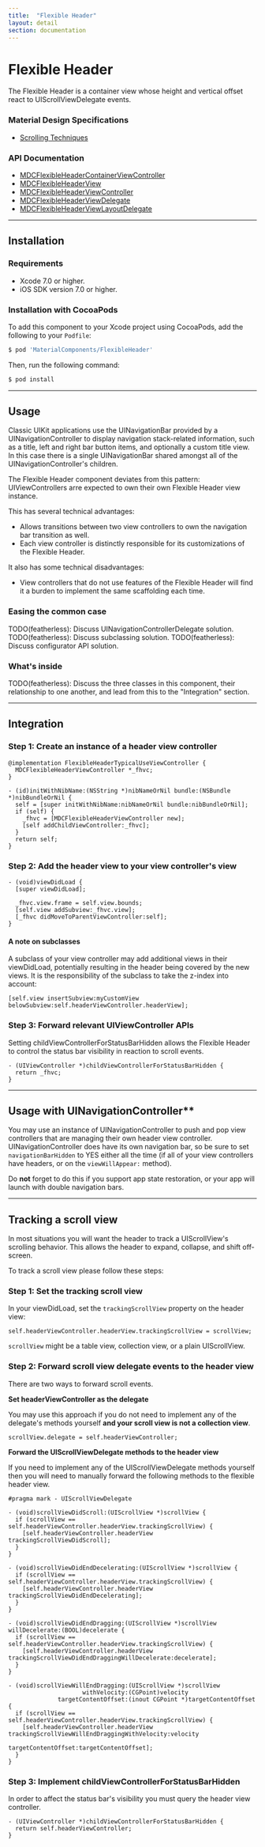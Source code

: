 ```yaml
---
title:  "Flexible Header"
layout: detail
section: documentation
---
```

# Flexible Header

The Flexible Header is a container view whose height and vertical offset react to
UIScrollViewDelegate events.
<!--{: .intro }-->

### Material Design Specifications

<ul class="icon-list">
  <li class="icon-link"><a href="https://www.google.com/design/spec/patterns/scrolling-techniques.html">Scrolling Techniques</a></li>
</ul>



### API Documentation

<ul class="icon-list">
  <li class="icon-link"><a href="/apidocs/FlexibleHeader/Classes/MDCFlexibleHeaderContainerViewController.html">MDCFlexibleHeaderContainerViewController</a></li>
  <li class="icon-link"><a href="/apidocs/FlexibleHeader/Classes/MDCFlexibleHeaderView.html">MDCFlexibleHeaderView</a></li>
  <li class="icon-link"><a href="/apidocs/FlexibleHeader/Classes/MDCFlexibleHeaderViewController.html">MDCFlexibleHeaderViewController</a></li>
  <li class="icon-link"><a href="/apidocs/FlexibleHeader/Protocols/MDCFlexibleHeaderViewDelegate.html">MDCFlexibleHeaderViewDelegate</a></li>
  <li class="icon-link"><a href="/apidocs/FlexibleHeader/Protocols/MDCFlexibleHeaderViewLayoutDelegate.html">MDCFlexibleHeaderViewLayoutDelegate</a></li>
</ul>



- - -

## Installation

### Requirements

- Xcode 7.0 or higher.
- iOS SDK version 7.0 or higher.

### Installation with CocoaPods

To add this component to your Xcode project using CocoaPods, add the following to your `Podfile`:

~~~ bash
$ pod 'MaterialComponents/FlexibleHeader'
~~~

Then, run the following command:

~~~ bash
$ pod install
~~~

- - -

## Usage

Classic UIKit applications use the UINavigationBar provided by a UINavigationController to display
navigation stack-related information, such as a title, left and right bar button items, and
optionally a custom title view. In this case there is a single UINavigationBar shared amongst all of
the UINavigationController's children.

The Flexible Header component deviates from this pattern: UIViewControllers arre expected to own
their own Flexible Header view instance.

This has several technical advantages:

- Allows transitions between two view controllers to own the navigation bar transition as well.
- Each view controller is distinctly responsible for its customizations of the Flexible Header.

It also has some technical disadvantages:

- View controllers that do not use features of the Flexible Header will find it a burden to
  implement the same scaffolding each time.

### Easing the common case

TODO(featherless): Discuss UINavigationControllerDelegate solution.
TODO(featherless): Discuss subclassing solution.
TODO(featherless): Discuss configurator API solution.

### What's inside

TODO(featherless): Discuss the three classes in this component, their relationship to one another,
and lead from this to the "Integration" section.



- - -

## Integration

### Step 1: Create an instance of a header view controller


~~~ objc
@implementation FlexibleHeaderTypicalUseViewController {
  MDCFlexibleHeaderViewController *_fhvc;
}

- (id)initWithNibName:(NSString *)nibNameOrNil bundle:(NSBundle *)nibBundleOrNil {
  self = [super initWithNibName:nibNameOrNil bundle:nibBundleOrNil];
  if (self) {
    _fhvc = [MDCFlexibleHeaderViewController new];
    [self addChildViewController:_fhvc];
  }
  return self;
}
~~~


### Step 2: Add the header view to your view controller's view

~~~ objc
- (void)viewDidLoad {
  [super viewDidLoad];

  _fhvc.view.frame = self.view.bounds;
  [self.view addSubview:_fhvc.view];
  [_fhvc didMoveToParentViewController:self];
}
~~~


#### A note on subclasses

A subclass of your view controller may add additional views in their viewDidLoad, potentially
resulting in the header being covered by the new views. It is the responsibility of the subclass to
take the z-index into account:

~~~ objc
[self.view insertSubview:myCustomView belowSubview:self.headerViewController.headerView];
~~~

### Step 3: Forward relevant UIViewController APIs

Setting childViewControllerForStatusBarHidden allows the Flexible Header to control the status bar
visibility in reaction to scroll events.


~~~ objc
- (UIViewController *)childViewControllerForStatusBarHidden {
  return _fhvc;
}
~~~



- - -

## Usage with UINavigationController**

You may use an instance of UINavigationController to push and pop view controllers that are managing
their own header view controller. UINavigationController does have its own navigation bar, so be
sure to set `navigationBarHidden` to YES either all the time (if all of your view controllers have
headers, or on the `viewWillAppear:` method).

Do **not** forget to do this if you support app state restoration, or your app will launch with
double navigation bars.


- - -

## Tracking a scroll view

In most situations you will want the header to track a UIScrollView's scrolling behavior. This
allows the header to expand, collapse, and shift off-screen.

To track a scroll view please follow these steps:

### Step 1: Set the tracking scroll view

In your viewDidLoad, set the `trackingScrollView` property on the header view:


~~~ objc
self.headerViewController.headerView.trackingScrollView = scrollView;
~~~


`scrollView` might be a table view, collection view, or a plain UIScrollView.

### Step 2: Forward scroll view delegate events to the header view

There are two ways to forward scroll events.

**Set headerViewController as the delegate**

You may use this approach if you do not need to implement any of the delegate's methods yourself
**and your scroll view is not a collection view**.


~~~ objc
scrollView.delegate = self.headerViewController;
~~~


**Forward the UIScrollViewDelegate methods to the header view**

If you need to implement any of the UIScrollViewDelegate methods yourself then you will need to
manually forward the following methods to the flexible header view.


~~~ objc
#pragma mark - UIScrollViewDelegate

- (void)scrollViewDidScroll:(UIScrollView *)scrollView {
  if (scrollView == self.headerViewController.headerView.trackingScrollView) {
    [self.headerViewController.headerView trackingScrollViewDidScroll];
  }
}

- (void)scrollViewDidEndDecelerating:(UIScrollView *)scrollView {
  if (scrollView == self.headerViewController.headerView.trackingScrollView) {
    [self.headerViewController.headerView trackingScrollViewDidEndDecelerating];
  }
}

- (void)scrollViewDidEndDragging:(UIScrollView *)scrollView willDecelerate:(BOOL)decelerate {
  if (scrollView == self.headerViewController.headerView.trackingScrollView) {
    [self.headerViewController.headerView trackingScrollViewDidEndDraggingWillDecelerate:decelerate];
  }
}

- (void)scrollViewWillEndDragging:(UIScrollView *)scrollView
                     withVelocity:(CGPoint)velocity
              targetContentOffset:(inout CGPoint *)targetContentOffset {
  if (scrollView == self.headerViewController.headerView.trackingScrollView) {
    [self.headerViewController.headerView trackingScrollViewWillEndDraggingWithVelocity:velocity
                                                                    targetContentOffset:targetContentOffset];
  }
}
~~~


### Step 3: Implement childViewControllerForStatusBarHidden

In order to affect the status bar's visibility you must query the header view controller.


~~~ objc
- (UIViewController *)childViewControllerForStatusBarHidden {
  return self.headerViewController;
}
~~~



